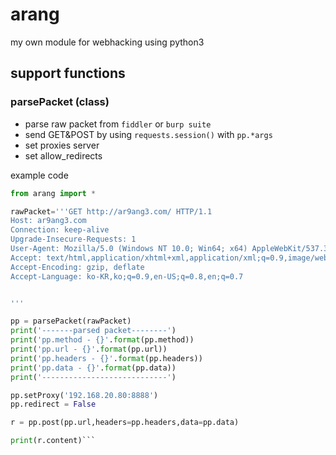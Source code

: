 # arang
my own module for webhacking using python3


## support functions

### parsePacket (class)
 - parse raw packet from `fiddler` or `burp suite`
 - send GET&POST by using `requests.session()` with `pp.*args`
 - set proxies server
 - set allow_redirects

example code
```python
from arang import *

rawPacket='''GET http://ar9ang3.com/ HTTP/1.1
Host: ar9ang3.com
Connection: keep-alive
Upgrade-Insecure-Requests: 1
User-Agent: Mozilla/5.0 (Windows NT 10.0; Win64; x64) AppleWebKit/537.36 (KHTML, like Gecko) Chrome/84.0.4147.105 Safari/537.36
Accept: text/html,application/xhtml+xml,application/xml;q=0.9,image/webp,image/apng,*/*;q=0.8,application/signed-exchange;v=b3;q=0.9
Accept-Encoding: gzip, deflate
Accept-Language: ko-KR,ko;q=0.9,en-US;q=0.8,en;q=0.7


'''

pp = parsePacket(rawPacket)
print('-------parsed packet--------')
print('pp.method - {}'.format(pp.method))
print('pp.url - {}'.format(pp.url))
print('pp.headers - {}'.format(pp.headers))
print('pp.data - {}'.format(pp.data))
print('----------------------------')

pp.setProxy('192.168.20.80:8888')
pp.redirect = False

r = pp.post(pp.url,headers=pp.headers,data=pp.data)

print(r.content)```

